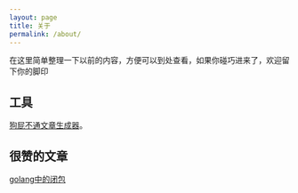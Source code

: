 ```yaml
---
layout: page
title: 关于
permalink: /about/
---
```


在这里简单整理一下以前的内容，方便可以到处查看，如果你碰巧进来了，欢迎留下你的脚印

## 工具
[狗屁不通文章生成器](https://suulnnka.github.io/BullshitGenerator/index.html)。

## 很赞的文章
[golang中的闭包](https://llmxby.com/2022/08/27/%E6%8E%A2%E7%A9%B6Golang%E4%B8%AD%E7%9A%84%E9%97%AD%E5%8C%85/)

